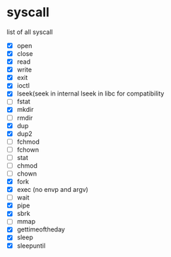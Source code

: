 # syscall
list of all syscall 
- [x] open
- [x] close
- [x] read
- [x] write
- [x] exit
- [x] ioctl
- [x] lseek(seek in internal lseek in libc for compatibility
- [ ] fstat
- [x] mkdir
- [ ] rmdir
- [x] dup
- [x] dup2
- [ ] fchmod
- [ ] fchown
- [ ] stat
- [ ] chmod
- [ ] chown
- [x] fork
- [x] exec (no envp and argv)
- [ ] wait
- [x] pipe
- [x] sbrk
- [ ] mmap
- [x] gettimeoftheday
- [x] sleep
- [x] sleepuntil  
